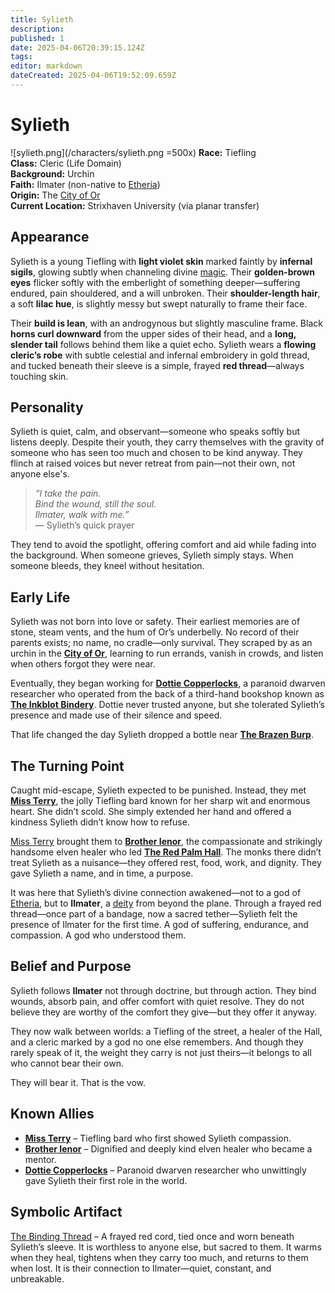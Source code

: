 ```yaml
---
title: Sylieth
description: 
published: 1
date: 2025-04-06T20:39:15.124Z
tags: 
editor: markdown
dateCreated: 2025-04-06T19:52:09.659Z
---
```


# Sylieth
![sylieth.png](/characters/sylieth.png =500x)
**Race:** Tiefling  
**Class:** Cleric (Life Domain)  
**Background:** Urchin  
**Faith:** Ilmater (non-native to [Etheria](/etheria.md))  
**Origin:** The [City of Or](/location/settlement/city/city-of-or.md)  
**Current Location:** Strixhaven University (via planar transfer)  

## Appearance
Sylieth is a young Tiefling with **light violet skin** marked faintly by **infernal sigils**, glowing subtly when channeling divine [magic](/structure/mechanic/magic.md). Their **golden-brown eyes** flicker softly with the emberlight of something deeper—suffering endured, pain shouldered, and a will unbroken. Their **shoulder-length hair**, a soft **lilac hue**, is slightly messy but swept naturally to frame their face. 

Their **build is lean**, with an androgynous but slightly masculine frame. Black **horns curl downward** from the upper sides of their head, and a **long, slender tail** follows behind them like a quiet echo. Sylieth wears a **flowing cleric’s robe** with subtle celestial and infernal embroidery in gold thread, and tucked beneath their sleeve is a simple, frayed **red thread**—always touching skin.

## Personality
Sylieth is quiet, calm, and observant—someone who speaks softly but listens deeply. Despite their youth, they carry themselves with the gravity of someone who has seen too much and chosen to be kind anyway. They flinch at raised voices but never retreat from pain—not their own, not anyone else's.

> *“I take the pain.  
> Bind the wound, still the soul.  
> Ilmater, walk with me.”*  
> — Sylieth’s quick prayer

They tend to avoid the spotlight, offering comfort and aid while fading into the background. When someone grieves, Sylieth simply stays. When someone bleeds, they kneel without hesitation.

## Early Life
Sylieth was not born into love or safety. Their earliest memories are of stone, steam vents, and the hum of Or’s underbelly. No record of their parents exists; no name, no cradle—only survival. They scraped by as an urchin in the **[City of Or](/location/settlement/city/city-of-or.md)**, learning to run errands, vanish in crowds, and listen when others forgot they were near.

Eventually, they began working for **[Dottie Copperlocks](/location/settlement/city/city-of-or/local/dottie-copperlocks.md)**, a paranoid dwarven researcher who operated from the back of a third-hand bookshop known as **[The Inkblot Bindery](/location/settlement/city/city-of-or/shop/the-inkblot-bindery.md)**. Dottie never trusted anyone, but she tolerated Sylieth’s presence and made use of their silence and speed.

That life changed the day Sylieth dropped a bottle near **[The Brazen Burp](/location/settlement/city/city-of-or/shop/the-brazen-burp.md)**.

## The Turning Point
Caught mid-escape, Sylieth expected to be punished. Instead, they met **[Miss Terry](/being/character/miss-terry.md)**, the jolly Tiefling bard known for her sharp wit and enormous heart. She didn’t scold. She simply extended her hand and offered a kindness Sylieth didn’t know how to refuse.

[Miss Terry](/being/character/miss-terry.md) brought them to **[Brother Ienor](/location/settlement/city/city-of-or/shop/the-red-palm-hall/brother-ienor.md)**, the compassionate and strikingly handsome elven healer who led **[The Red Palm Hall](/location/settlement/city/city-of-or/shop/the-red-palm-hall.md)**. The monks there didn’t treat Sylieth as a nuisance—they offered rest, food, work, and dignity. They gave Sylieth a name, and in time, a purpose.

It was here that Sylieth’s divine connection awakened—not to a god of [Etheria](/etheria.md), but to **Ilmater**, a [deity](/structure/mechanic/deity.md) from beyond the plane. Through a frayed red thread—once part of a bandage, now a sacred tether—Sylieth felt the presence of Ilmater for the first time. A god of suffering, endurance, and compassion. A god who understood them.

## Belief and Purpose
Sylieth follows **Ilmater** not through doctrine, but through action. They bind wounds, absorb pain, and offer comfort with quiet resolve. They do not believe they are worthy of the comfort they give—but they offer it anyway.

They now walk between worlds: a Tiefling of the street, a healer of the Hall, and a cleric marked by a god no one else remembers. And though they rarely speak of it, the weight they carry is not just theirs—it belongs to all who cannot bear their own.

They will bear it. That is the vow.

## Known Allies
- **[Miss Terry](/being/character/miss-terry.md)** – Tiefling bard who first showed Sylieth compassion.  
- **[Brother Ienor](/location/settlement/city/city-of-or/shop/the-red-palm-hall/brother-ienor.md)** – Dignified and deeply kind elven healer who became a mentor.  
- **[Dottie Copperlocks](/location/settlement/city/city-of-or/local/dottie-copperlocks.md)** – Paranoid dwarven researcher who unwittingly gave Sylieth their first role in the world.

## Symbolic Artifact
[The Binding Thread](/being/character/sylieth/the-binding-thread.md) – A frayed red cord, tied once and worn beneath Sylieth’s sleeve. It is worthless to anyone else, but sacred to them. It warms when they heal, tightens when they carry too much, and returns to them when lost. It is their connection to Ilmater—quiet, constant, and unbreakable.
